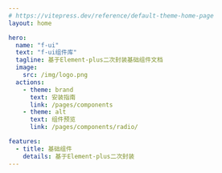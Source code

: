 ```yaml
---
# https://vitepress.dev/reference/default-theme-home-page
layout: home

hero:
  name: "f-ui"
  text: "f-ui组件库"
  tagline: 基于Element-plus二次封装基础组件文档
  image:
    src: /img/logo.png
  actions:
    - theme: brand
      text: 安装指南
      link: /pages/components
    - theme: alt
      text: 组件预览
      link: /pages/components/radio/

features:
  - title: 基础组件
    details: 基于Element-plus二次封装
---
```


